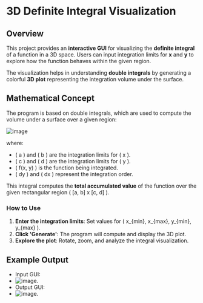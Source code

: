 # 3D Definite Integral Visualization

## Overview
This project provides an **interactive GUI** for visualizing the **definite integral** of a function in a 3D space. Users can input integration limits for **x** and **y** to explore how the function behaves within the given region.

The visualization helps in understanding **double integrals** by generating a colorful **3D plot** representing the integration volume under the surface.


## Mathematical Concept

The program is based on double integrals, which are used to compute the volume under a surface over a given region:

![image](https://github.com/user-attachments/assets/fcaf0e3d-0c6d-4867-9280-f1166704baec)


where:
- \( a \) and \( b \) are the integration limits for \( x \).
- \( c \) and \( d \) are the integration limits for \( y \).
- \( f(x, y) \) is the function being integrated.
- \( dy \) and \( dx \) represent the integration order.

This integral computes the **total accumulated value** of the function over the given rectangular region \( [a, b] x [c, d] \).

### How to Use
1. **Enter the integration limits**: Set values for \( x_{min}, x_{max}, y_{min}, y_{max} \).
2. **Click 'Generate'**: The program will compute and display the 3D plot.
3. **Explore the plot**: Rotate, zoom, and analyze the integral visualization.
   
## Example Output
- Input GUI:
- ![image](https://github.com/user-attachments/assets/a059381f-268e-41eb-9fd7-8b6164de328c).
- Output GUI:
- ![image](https://github.com/user-attachments/assets/0858e8df-7661-4c0f-a60d-812395a868a4).

